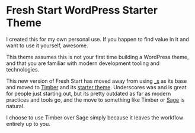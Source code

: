 # Fresh Start WordPress Starter Theme

I created this for my own personal use. If you happen to find value in it and want to use it yourself, awesome.

This theme assumes this is not your first time building a WordPress theme, and that you are familiar with modern development tooling and technologies.

This new version of Fresh Start has moved away from using [_s](https://github.com/automattic/_s) as its base and moved to [Timber](https://www.upstatement.com/timber/) and its [starter theme](https://github.com/timber/starter-theme). Underscores was and is great for people just starting out, but its pretty outdated as far as modern practices and tools go, and the move to something like Timber or [Sage](https://github.com/roots/sage) is natural.

I choose to use Timber over Sage simply because it leaves the workflow entirely up to you.
